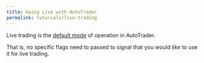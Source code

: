```yaml
---
title: Going Live with AutoTrader
permalink: tutorials/live-trading
---
```



Live trading is the [default mode](../docs/autotrader) of operation in AutoTrader. 



That is, no specific flags need to passed to signal that you would like to use it for live trading.




